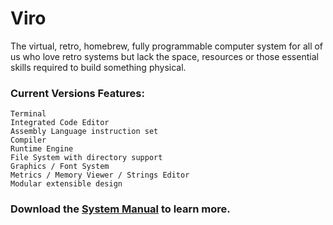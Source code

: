 # Viro

The virtual, retro, homebrew, fully programmable computer system for all of us who love retro systems but lack the space, resources or those essential skills required to build something physical.

### Current Versions Features:

	Terminal
	Integrated Code Editor
	Assembly Language instruction set
	Compiler
	Runtime Engine
	File System with directory support
	Graphics / Font System
	Metrics / Memory Viewer / Strings Editor
	Modular extensible design

### Download the [System Manual](https://github.com/Virtually-Retro/Viro/blob/eed37adc15911d745cd7357d75049cadde7af6a4/Viro%20System%20Manual.pdf) to learn more. 
